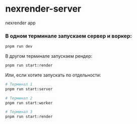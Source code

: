 # nexrender-server

nexrender app

### В одном терминале запускаем сервер и воркер:

```bash
pnpm run dev
```

В другом терминале запускаем рендер:

```bash
pnpm run start:render
```

Или, если хотите запускать по отдельности:

```bash
# Терминал 1
pnpm run start:server

# Терминал 2
pnpm run start:worker

# Терминал 3
pnpm run start:render
```
